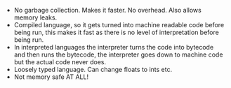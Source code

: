 - No garbage collection. Makes it faster. No overhead. Also allows memory leaks.
- Compiled language, so it gets turned into machine readable code before being run, this makes it fast as there is no level of interpretation before being run.
- In interpreted languages the interpreter turns the code into bytecode and then runs the bytecode, the interpreter goes down to machine code but the actual code never does.
- Loosely typed language. Can change floats to ints etc.
- Not memory safe AT ALL!
